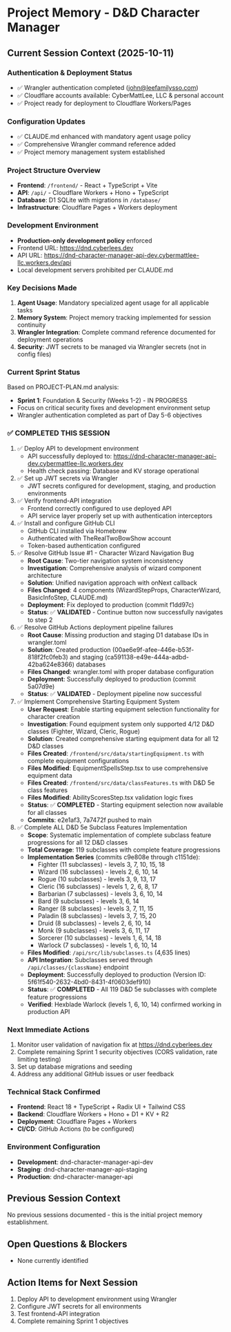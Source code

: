 # Project Memory - D&D Character Manager

## Current Session Context (2025-10-11)

### Authentication & Deployment Status
- ✅ Wrangler authentication completed (john@leefamilysso.com)
- ✅ Cloudflare accounts available: CyberMattLee, LLC & personal account
- ✅ Project ready for deployment to Cloudflare Workers/Pages

### Configuration Updates
- ✅ CLAUDE.md enhanced with mandatory agent usage policy
- ✅ Comprehensive Wrangler command reference added
- ✅ Project memory management system established

### Project Structure Overview
- **Frontend**: `/frontend/` - React + TypeScript + Vite
- **API**: `/api/` - Cloudflare Workers + Hono + TypeScript
- **Database**: D1 SQLite with migrations in `/database/`
- **Infrastructure**: Cloudflare Pages + Workers deployment

### Development Environment
- **Production-only development policy** enforced
- Frontend URL: https://dnd.cyberlees.dev
- API URL: https://dnd-character-manager-api-dev.cybermattlee-llc.workers.dev/api
- Local development servers prohibited per CLAUDE.md

### Key Decisions Made
1. **Agent Usage**: Mandatory specialized agent usage for all applicable tasks
2. **Memory System**: Project memory tracking implemented for session continuity
3. **Wrangler Integration**: Complete command reference documented for deployment operations
4. **Security**: JWT secrets to be managed via Wrangler secrets (not in config files)

### Current Sprint Status
Based on PROJECT-PLAN.md analysis:
- **Sprint 1**: Foundation & Security (Weeks 1-2) - IN PROGRESS
- Focus on critical security fixes and development environment setup
- Wrangler authentication completed as part of Day 5-6 objectives

### ✅ COMPLETED THIS SESSION
1. ✅ Deploy API to development environment
   - API successfully deployed to: https://dnd-character-manager-api-dev.cybermattlee-llc.workers.dev
   - Health check passing: Database and KV storage operational
2. ✅ Set up JWT secrets via Wrangler
   - JWT secrets configured for development, staging, and production environments
3. ✅ Verify frontend-API integration
   - Frontend correctly configured to use deployed API
   - API service layer properly set up with authentication interceptors
4. ✅ Install and configure GitHub CLI
   - GitHub CLI installed via Homebrew
   - Authenticated with TheRealTwoBowShow account
   - Token-based authentication configured
5. ✅ Resolve GitHub Issue #1 - Character Wizard Navigation Bug
   - **Root Cause**: Two-tier navigation system inconsistency
   - **Investigation**: Comprehensive analysis of wizard component architecture
   - **Solution**: Unified navigation approach with onNext callback
   - **Files Changed**: 4 components (WizardStepProps, CharacterWizard, BasicInfoStep, CLAUDE.md)
   - **Deployment**: Fix deployed to production (commit f1dd97c)
   - **Status**: ✅ **VALIDATED** - Continue button now successfully navigates to step 2
6. ✅ Resolve GitHub Actions deployment pipeline failures
   - **Root Cause**: Missing production and staging D1 database IDs in wrangler.toml
   - **Solution**: Created production (00ae6e9f-afee-446e-b53f-818f2fc0feb3) and staging (ca591138-e49e-444a-adbd-42ba624e8366) databases
   - **Files Changed**: wrangler.toml with proper database configuration
   - **Deployment**: Successfully deployed to production (commit 5a07d9e)
   - **Status**: ✅ **VALIDATED** - Deployment pipeline now successful
7. ✅ Implement Comprehensive Starting Equipment System
   - **User Request**: Enable starting equipment selection functionality for character creation
   - **Investigation**: Found equipment system only supported 4/12 D&D classes (Fighter, Wizard, Cleric, Rogue)
   - **Solution**: Created comprehensive starting equipment data for all 12 D&D classes
   - **Files Created**: `/frontend/src/data/startingEquipment.ts` with complete equipment configurations
   - **Files Modified**: EquipmentSpellsStep.tsx to use comprehensive equipment data
   - **Files Created**: `/frontend/src/data/classFeatures.ts` with D&D 5e class features
   - **Files Modified**: AbilityScoresStep.tsx validation logic fixes
   - **Status**: ✅ **COMPLETED** - Starting equipment selection now available for all classes
   - **Commits**: e2e1af3, 7a7472f pushed to main
8. ✅ Complete ALL D&D 5e Subclass Features Implementation
   - **Scope**: Systematic implementation of complete subclass feature progressions for all 12 D&D classes
   - **Total Coverage**: 119 subclasses with complete feature progressions
   - **Implementation Series** (commits c9e808e through c1151de):
     * Fighter (11 subclasses) - levels 3, 7, 10, 15, 18
     * Wizard (16 subclasses) - levels 2, 6, 10, 14
     * Rogue (10 subclasses) - levels 3, 9, 13, 17
     * Cleric (16 subclasses) - levels 1, 2, 6, 8, 17
     * Barbarian (7 subclasses) - levels 3, 6, 10, 14
     * Bard (9 subclasses) - levels 3, 6, 14
     * Ranger (8 subclasses) - levels 3, 7, 11, 15
     * Paladin (8 subclasses) - levels 3, 7, 15, 20
     * Druid (8 subclasses) - levels 2, 6, 10, 14
     * Monk (9 subclasses) - levels 3, 6, 11, 17
     * Sorcerer (10 subclasses) - levels 1, 6, 14, 18
     * Warlock (7 subclasses) - levels 1, 6, 10, 14
   - **Files Modified**: `/api/src/lib/subclasses.ts` (4,635 lines)
   - **API Integration**: Subclasses served through `/api/classes/{className}` endpoint
   - **Deployment**: Successfully deployed to production (Version ID: 5f61f540-2632-4bd0-8431-4f0603def910)
   - **Status**: ✅ **COMPLETED** - All 119 D&D 5e subclasses with complete feature progressions
   - **Verified**: Hexblade Warlock (levels 1, 6, 10, 14) confirmed working in production API

### Next Immediate Actions
1. Monitor user validation of navigation fix at https://dnd.cyberlees.dev
2. Complete remaining Sprint 1 security objectives (CORS validation, rate limiting testing)
3. Set up database migrations and seeding
4. Address any additional GitHub issues or user feedback

### Technical Stack Confirmed
- **Frontend**: React 18 + TypeScript + Radix UI + Tailwind CSS
- **Backend**: Cloudflare Workers + Hono + D1 + KV + R2
- **Deployment**: Cloudflare Pages + Workers
- **CI/CD**: GitHub Actions (to be configured)

### Environment Configuration
- **Development**: dnd-character-manager-api-dev
- **Staging**: dnd-character-manager-api-staging
- **Production**: dnd-character-manager-api

## Previous Session Context
No previous sessions documented - this is the initial project memory establishment.

## Open Questions & Blockers
- None currently identified

## Action Items for Next Session
1. Deploy API to development environment using Wrangler
2. Configure JWT secrets for all environments
3. Test frontend-API integration
4. Complete remaining Sprint 1 objectives